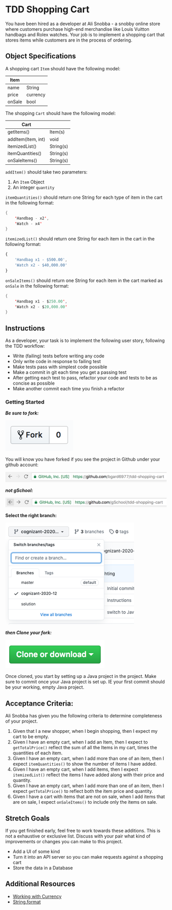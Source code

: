 # TDD Shopping Cart

You have been hired as a developer at Ali Snobba - a snobby online store where customers purchase high-end merchandise like Louis Vuitton handbags and Rolex watches. Your job is to implement a shopping cart that stores items while customers are in the process of ordering.

## Object Specifications

A shopping cart `Item` should have the following model:

| Item   |            |
|--------|------------|
| name   | String     |
| price  | currency   |
| onSale | bool       |

The shopping `Cart` should have the following model:

| Cart               |           |
|--------------------|-----------|
| getItems()         | Item(s)   |
| addItem(Item, int) | void      |
| itemizedList()     | String(s) |
| itemQuantities()   | String(s) |
| onSaleItems()      | String(s) |

`addItem()` should take two parameters:

1. An `Item` Object
1. An integer `quantity`

`itemQuantities()` should return one String for each type of item in the cart in the following format:

```Java
{
    'Handbag - x2', 
    'Watch - x4'
}
``` 

`itemizedList()` should return one String for each item in the cart in the following format:

```JavaScript
{
    'Handbag x1 - $500.00', 
    'Watch x2 - $40,000.00'
}
``` 

`onSaleItems()` should return one String for each item in the cart marked as `onSale` in the following format:

```Java
{
    'Handbag x1 - $250.00', 
    'Watch x2 - $20,000.00'
}
```

## Instructions

As a developer, your task is to implement the following user story, following the TDD workflow:

- Write (failing) tests before writing any code
- Only write code in response to failing test
- Make tests pass with simplest code possible
- Make a commit in git each time you get a passing test
- After getting each test to pass, refactor your code and tests to be as concise as possible
- Make another commit each time you finish a refactor

### Getting Started

***Be sure to fork:***

![Fork](./img/Fork.png)

You will know you have forked if you see the project in Github under your github account:

![you](./img/personal.png)

***not gSchool:***

![gSchool](./img/gSchool.png)

**Select the right branch:**

![Branch](./img/branch.png)

***then Clone your fork:***

![Clone](./img/Clone.png)

Once cloned, you start by setting up a Java project in the project. Make sure to commit once your Java project is set up. IE your first commit should be your working, empty Java project.

## Acceptance Criteria:

Ali Snobba has given you the following criteria to determine completeness of your project.

1. Given that I a new shopper, when I begin shopping, then I expect my cart to be empty.
1. Given I have an empty cart, when I add an Item, then I expect to `getTotalPrice()` reflect the sum of all the Items in my cart, times the quantities of each item.
1. Given I have an empty cart, when I add more than one of an item, then I expect `itemQuantities()` to show the number of items I have added.
1. Given I have an empty cart, when I add items, then I expect `itemizedList()` reflect the items I have added along with their price and quantity.
1. Given I have an empty cart, when I add more than one of an item, then I expect `getTotalPrice()` to reflect both the item price and quantity.
1. Given I have a cart with items that are not on sale, when I add items that are on sale, I expect `onSaleItems()` to include only the items on sale.

## Stretch Goals

If you get finished early, feel free to work towards these additions. This is not a exhaustive or exclusive list. Discuss with your pair what kind of improvements or changes you can make to this project.

- Add a UI of some kind
- Turn it into an API server so you can make requests against a shopping cart
- Store the data in a Database

## Additional Resources
- [Working with Currency](http://vanillajava.blogspot.de/2011/08/double-your-money-again.html)
- [String.format](https://dzone.com/articles/java-string-format-examples)
 
